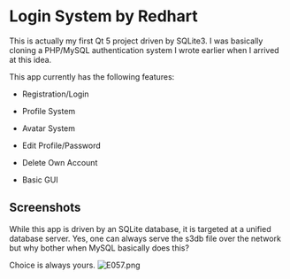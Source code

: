 # **Login System by Redhart** #

This is actually my first Qt 5 project driven by SQLite3.
I was basically cloning a PHP/MySQL authentication system I wrote earlier when I arrived at this idea.


This app currently has the following features:

- Registration/Login

- Profile System

- Avatar System

- Edit Profile/Password

- Delete Own Account

- Basic GUI


## **Screenshots** ##




While this app is driven by an SQLite database, it is targeted at a unified database server.
Yes, one can always serve the s3db file over the network but why bother when MySQL basically does this?

Choice is always yours. ![E057.png](https://bitbucket.org/repo/azAkE8/images/3065839784-E057.png)